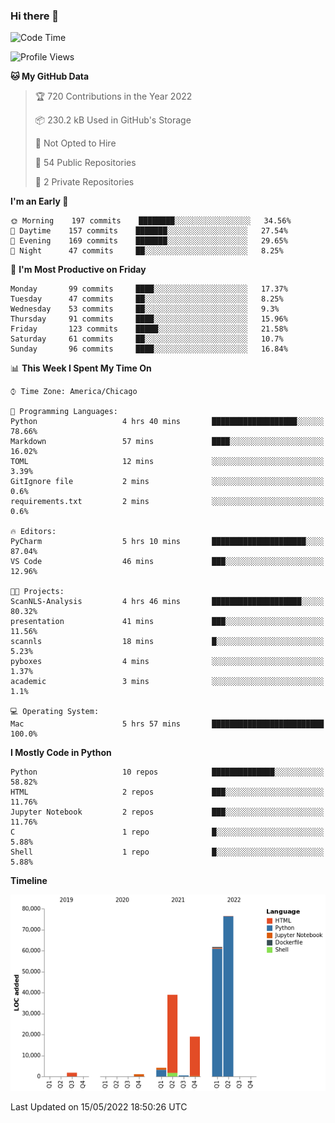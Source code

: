 ### Hi there 👋

<!--
**cauliyang/cauliyang** is a ✨ _special_ ✨ repository because its `README.md` (this file) appears on your GitHub profile.

Here are some ideas to get you started:

- 🔭 I’m currently working on ...
- 🌱 I’m currently learning ...
- 👯 I’m looking to collaborate on ...
- 🤔 I’m looking for help with ...
- 💬 Ask me about ...
- 📫 How to reach me: ...
- 😄 Pronouns: ...
- ⚡ Fun fact: ...
-->

<!--START_SECTION:waka-->
![Code Time](http://img.shields.io/badge/Code%20Time-0%20secs-blue)

![Profile Views](http://img.shields.io/badge/Profile%20Views-0-blue)

**🐱 My GitHub Data** 

> 🏆 720 Contributions in the Year 2022
 > 
> 📦 230.2 kB Used in GitHub's Storage 
 > 
> 🚫 Not Opted to Hire
 > 
> 📜 54 Public Repositories 
 > 
> 🔑 2 Private Repositories  
 > 
**I'm an Early 🐤** 

```text
🌞 Morning    197 commits    ████████░░░░░░░░░░░░░░░░░   34.56% 
🌆 Daytime    157 commits    ███████░░░░░░░░░░░░░░░░░░   27.54% 
🌃 Evening    169 commits    ███████░░░░░░░░░░░░░░░░░░   29.65% 
🌙 Night      47 commits     ██░░░░░░░░░░░░░░░░░░░░░░░   8.25%

```
📅 **I'm Most Productive on Friday** 

```text
Monday       99 commits     ████░░░░░░░░░░░░░░░░░░░░░   17.37% 
Tuesday      47 commits     ██░░░░░░░░░░░░░░░░░░░░░░░   8.25% 
Wednesday    53 commits     ██░░░░░░░░░░░░░░░░░░░░░░░   9.3% 
Thursday     91 commits     ████░░░░░░░░░░░░░░░░░░░░░   15.96% 
Friday       123 commits    █████░░░░░░░░░░░░░░░░░░░░   21.58% 
Saturday     61 commits     ██░░░░░░░░░░░░░░░░░░░░░░░   10.7% 
Sunday       96 commits     ████░░░░░░░░░░░░░░░░░░░░░   16.84%

```


📊 **This Week I Spent My Time On** 

```text
⌚︎ Time Zone: America/Chicago

💬 Programming Languages: 
Python                   4 hrs 40 mins       ███████████████████░░░░░░   78.66% 
Markdown                 57 mins             ████░░░░░░░░░░░░░░░░░░░░░   16.02% 
TOML                     12 mins             ░░░░░░░░░░░░░░░░░░░░░░░░░   3.39% 
GitIgnore file           2 mins              ░░░░░░░░░░░░░░░░░░░░░░░░░   0.6% 
requirements.txt         2 mins              ░░░░░░░░░░░░░░░░░░░░░░░░░   0.6%

🔥 Editors: 
PyCharm                  5 hrs 10 mins       █████████████████████░░░░   87.04% 
VS Code                  46 mins             ███░░░░░░░░░░░░░░░░░░░░░░   12.96%

🐱‍💻 Projects: 
ScanNLS-Analysis         4 hrs 46 mins       ████████████████████░░░░░   80.32% 
presentation             41 mins             ███░░░░░░░░░░░░░░░░░░░░░░   11.56% 
scannls                  18 mins             █░░░░░░░░░░░░░░░░░░░░░░░░   5.23% 
pyboxes                  4 mins              ░░░░░░░░░░░░░░░░░░░░░░░░░   1.37% 
academic                 3 mins              ░░░░░░░░░░░░░░░░░░░░░░░░░   1.1%

💻 Operating System: 
Mac                      5 hrs 57 mins       █████████████████████████   100.0%

```

**I Mostly Code in Python** 

```text
Python                   10 repos            ██████████████░░░░░░░░░░░   58.82% 
HTML                     2 repos             ███░░░░░░░░░░░░░░░░░░░░░░   11.76% 
Jupyter Notebook         2 repos             ███░░░░░░░░░░░░░░░░░░░░░░   11.76% 
C                        1 repo              █░░░░░░░░░░░░░░░░░░░░░░░░   5.88% 
Shell                    1 repo              █░░░░░░░░░░░░░░░░░░░░░░░░   5.88%

```


**Timeline**

![Chart not found](https://raw.githubusercontent.com/cauliyang/cauliyang/main/charts/bar_graph.png) 


 Last Updated on 15/05/2022 18:50:26 UTC
<!--END_SECTION:waka-->
